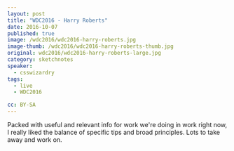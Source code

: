 ```yaml
---
layout: post
title: "WDC2016 - Harry Roberts"
date: 2016-10-07
published: true
image: /wdc2016/wdc2016-harry-roberts.jpg
image-thumb: /wdc2016/wdc2016-harry-roberts-thumb.jpg
original: wdc2016/wdc2016-harry-roberts-large.jpg
category: sketchnotes
speaker:
  - csswizardry
tags:
  - live
  - WDC2016

cc: BY-SA
---
```


Packed with useful and relevant info for work we're doing in work right now, I really liked the balance of specific tips and broad principles. Lots to take away and work on.
